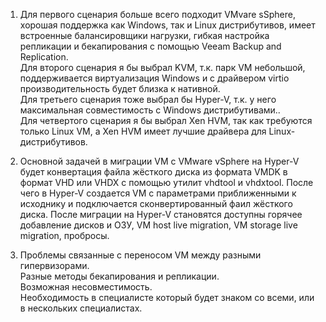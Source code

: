 1. Для первого сценария больше всего подходит VMvare sSphere, хорошая поддержка как Windows, так и Linux дистрибутивов, имеет встроенные балансировщики нагрузки, гибкая настройка репликации и бекапирования с помощью Veeam Backup and Replication.  
Для второго сценария я бы выбрал KVM, т.к. парк VM небольшой, поддерживается виртуализация Windows и с драйвером virtio производительность будет близка к нативной.  
Для третьего сценария тоже выбрал бы Hyper-V, т.к. у него максимальная совместимость с Windows дистрибутивами..  
Для четвертого сценария я бы выбрал Xen HVM, так как требуются только Linux VM, а Xen HVM имеет лучшие драйвера для Linux-дистрибутивов.
  

2. Основной задачей в миграции VM с VMware vSphere на Hyper-V будет конвертация файла жёсткого диска из формата VMDK в формат VHD или VHDX с помощью утилит vhdtool и vhdxtool. После чего в Hyper-V создается VM с параметрами приближенными к исходнику и подключается сконвертированный фаил жёсткого диска. После миграции на Hyper-V становятся доступны горячее добавление дисков и ОЗУ, VM host live migration, VM storage live migration, пробросы.
  

3. Проблемы связанные с переносом VM между разными гипервизорами.  
Разные методы бекапирования и репликации.  
Возможная несовместимость.  
Необходимость в специалисте который будет знаком со всеми, или в нескольких специалистах.
